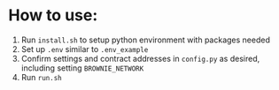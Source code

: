 # How to use:

1. Run `install.sh` to setup python environment with packages needed 
2. Set up `.env` similar to `.env_example`
3. Confirm settings and contract addresses in `config.py` as desired, including setting `BROWNIE_NETWORK` 
4. Run `run.sh` 
